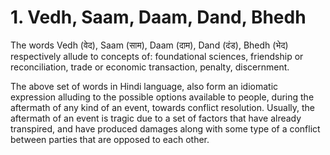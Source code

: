 # 1. Vedh, Saam, Daam, Dand, Bhedh

The words Vedh (वेद), Saam (साम), Daam (दाम), Dand (दंड), Bhedh (भेद) respectively allude to concepts of: foundational sciences, friendship or reconciliation, trade or economic transaction, penalty, discernment. 

The above set of words in Hindi language, also form an idiomatic expression alluding to the possible options available to people, during the aftermath of any kind of an event, towards conflict resolution. Usually, the aftermath of an event is tragic due to a set of factors that have already transpired, and have produced damages along with some type of a conflict between parties that are opposed to each other.  


